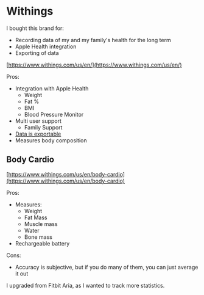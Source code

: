 # Withings

I bought this brand for:

* Recording data of my and my family's health for the long term
* Apple Health integration
* Exporting of data

[https://www.withings.com/us/en/](https://www.withings.com/us/en/)

Pros:

* Integration with Apple Health
  * Weight
  * Fat %
  * BMI
  * Blood Pressure Monitor
* Multi user support
  * Family Support
* [Data is exportable](https://support.withings.com/hc/en-us/articles/201491377-Health-Mate-Online-Dashboard-Exporting-my-data)
* Measures body composition

## Body Cardio

[https://www.withings.com/us/en/body-cardio](https://www.withings.com/us/en/body-cardio)

Pros:

* Measures:
  * Weight
  * Fat Mass
  * Muscle mass
  * Water
  * Bone mass
* Rechargeable battery

Cons:

* Accuracy is subjective, but if you do many of them, you can just average it out

I upgraded from Fitbit Aria, as I wanted to track more statistics.

